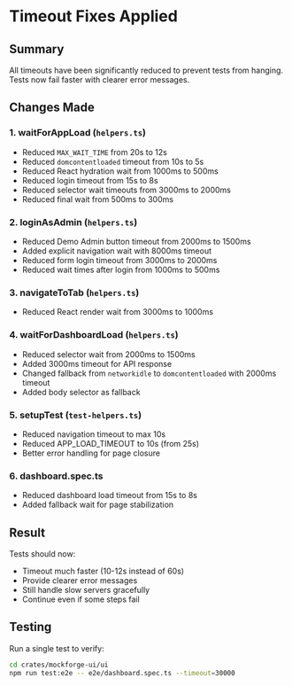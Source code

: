 # Timeout Fixes Applied

## Summary
All timeouts have been significantly reduced to prevent tests from hanging. Tests now fail faster with clearer error messages.

## Changes Made

### 1. **waitForAppLoad** (`helpers.ts`)
- Reduced `MAX_WAIT_TIME` from 20s to 12s
- Reduced `domcontentloaded` timeout from 10s to 5s
- Reduced React hydration wait from 1000ms to 500ms
- Reduced login timeout from 15s to 8s
- Reduced selector wait timeouts from 3000ms to 2000ms
- Reduced final wait from 500ms to 300ms

### 2. **loginAsAdmin** (`helpers.ts`)
- Reduced Demo Admin button timeout from 2000ms to 1500ms
- Added explicit navigation wait with 8000ms timeout
- Reduced form login timeout from 3000ms to 2000ms
- Reduced wait times after login from 1000ms to 500ms

### 3. **navigateToTab** (`helpers.ts`)
- Reduced React render wait from 3000ms to 1000ms

### 4. **waitForDashboardLoad** (`helpers.ts`)
- Reduced selector wait from 2000ms to 1500ms
- Added 3000ms timeout for API response
- Changed fallback from `networkidle` to `domcontentloaded` with 2000ms timeout
- Added body selector as fallback

### 5. **setupTest** (`test-helpers.ts`)
- Reduced navigation timeout to max 10s
- Reduced APP_LOAD_TIMEOUT to 10s (from 25s)
- Better error handling for page closure

### 6. **dashboard.spec.ts**
- Reduced dashboard load timeout from 15s to 8s
- Added fallback wait for page stabilization

## Result
Tests should now:
- Timeout much faster (10-12s instead of 60s)
- Provide clearer error messages
- Still handle slow servers gracefully
- Continue even if some steps fail

## Testing
Run a single test to verify:
```bash
cd crates/mockforge-ui/ui
npm run test:e2e -- e2e/dashboard.spec.ts --timeout=30000
```
